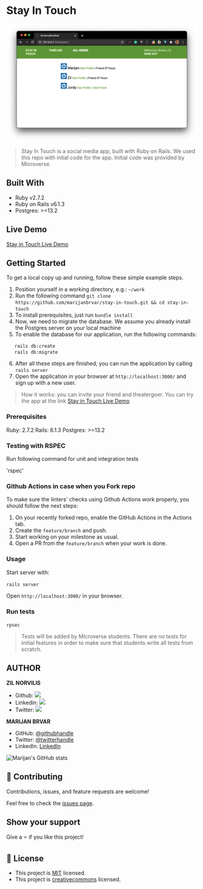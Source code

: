 # Stay In Touch

![screenshot](./app_screenshot.png)

> Stay In Touch is a social media app, built with Ruby on Rails. We used this repo with intial code for the app. Initial code was provided by Microverse.

## Built With
- Ruby v2.7.2
- Ruby on Rails v6.1.3
- Postgres: >=13.2

## Live Demo

[Stay in Touch Live Demo](https://stay-in-touch-zil.herokuapp.com)

## Getting Started

To get a local copy up and running, follow these simple example steps.
1. Position yourself in a working directory, e.g.: `~/work`
2. Run the following command  `git clone https://github.com/marijanbrvar/stay-in-touch.git && cd stay-in-touch`
3. To install prerequisites, just run `bundle install`
4. Now, we need to migrate the database. We assume you already install the Postgres server on your local machine
5. To enable the database for our application, run the following commands:
```
   rails db:create
   rails db:migrate
```
6. After all these steps are finished, you can run the application by calling `rails server`
7. Open the application in your browser at `http://localhost:3000/` and sign up with a new user. 

> How it works: you can invite your friend and theatergoer. You can try the app at the link [Stay in Touch Live Demo](https://stay-in-touch-zil.herokuapp.com)

### Prerequisites

Ruby: 2.7.2
Rails: 6.1.3
Postgres: >=13.2


### Testing with RSPEC

Run following command for unit and integration tests

'rspec'

### Github Actions in case when you Fork repo

To make sure the linters' checks using Github Actions work properly, you should follow the next steps:

1. On your recently forked repo, enable the GitHub Actions in the Actions tab.
2. Create the `feature/branch` and push.
3. Start working on your milestone as usual.
4. Open a PR from the `feature/branch` when your work is done.


### Usage

Start server with:

`rails server`

Open `http://localhost:3000/` in your browser.

### Run tests

`rpsec`

> Tests will be added by Microverse students. There are no tests for initial features in order to make sure that students write all tests from scratch.


## AUTHOR

**ZIL NORVILIS**

- Github: [![](https://img.shields.io/badge/GitHub-100000?style=for-the-badge&logo=github&logoColor=white)](https://github.com/zilton7)
- Linkedin: [![](https://img.shields.io/badge/LinkedIn-0077B5?style=for-the-badge&logo=linkedin&logoColor=white)](https://www.linkedin.com/in/zil-norvilis/)
- Twitter: [![](https://img.shields.io/badge/Twitter-1DA1F2?style=for-the-badge&logo=twitter&logoColor=white)](https://twitter.com/devnor7)

**MARIJAN BRVAR**

- GitHub: [@githubhandle](https://github.com/marijanbrvar)
- Twitter: [@twitterhandle](https://twitter.com/marijanbrvar)
- LinkedIn: [LinkedIn](https://linkedin.com/in/marijanbrvar)

![Marijan's GitHub stats](https://github-readme-stats.vercel.app/api?username=marijanbrvar&count_private=true&theme=dark&show_icons=true)


## 🤝 Contributing

Contributions, issues, and feature requests are welcome!

Feel free to check the [issues page](https://github.com/marijanbrvar/stay-in-touch/issues).

## Show your support

Give a ⭐️ if you like this project!


## 📝 License

- This project is [MIT](https://github.com/marijanbrvar/stay-in-touch/blob/development/LICENSE) licensed.
- This project is [creativecommons](https://creativecommons.org/licenses/by-nc/4.0/) licensed.
